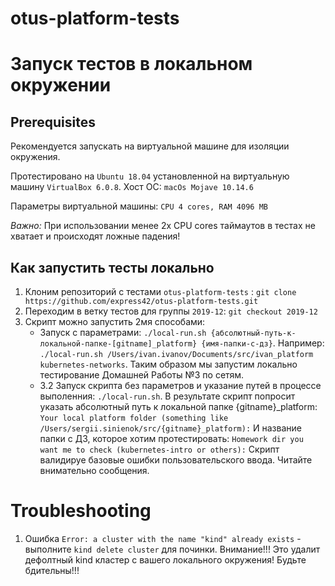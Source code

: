 # otus-platform-tests

# Запуск тестов в локальном окружении

## Prerequisites

Рекомендуется запускать на виртуальной машине для изоляции окружения.

Протестировано на `Ubuntu 18.04` установленной на виртуальную машину `VirtualBox 6.0.8`. Хост ОС: `macOs Mojave 10.14.6`

Параметры виртуальной машины: `CPU 4 cores, RAM 4096 MB`

*Важно:* При использовании менее 2х CPU cores таймаутов в тестах не хватает и происходят ложные падения!

## Как запустить тесты локально

1. Клоним репозиторий с тестами `otus-platform-tests` : `git clone https://github.com/express42/otus-platform-tests.git`
2. Переходим в ветку тестов для группы `2019-12`: `git checkout 2019-12`
3. Скрипт можно запустить 2мя способами:
    * Запуск с параметрами: `./local-run.sh {абсолютный-путь-к-локальной-папке-[gitname]_platform} {имя-папки-с-дз}`.
    Например: `./local-run.sh /Users/ivan.ivanov/Documents/src/ivan_platform kubernetes-networks`. Таким образом мы запустим
    локально тестирование Домашней Работы №3 по сетям.
    * 3.2 Запуск скрипта без параметров и указание путей в процессе выполенния: `./local-run.sh`.
    В результате скрипт попросит указать абсолютный путь к локальной папке {gitname}_platform: `Your local platform folder (something like /Users/sergii.sinienok/src/{gitname}_platform):`
    И название папки с ДЗ, которое хотим протестировать: `Homework dir you want me to check (kubernetes-intro or others):`
    Скрипт валидируе базовые ошибки пользовательского ввода. Читайте внимательно сообщения.

# Troubleshooting

1. Ошибка `Error: a cluster with the name "kind" already exists` - выполните `kind delete cluster` для починки. Внимание!!! Это удалит дефолтный kind кластер с вашего локального окружения! Будьте бдительны!!!
